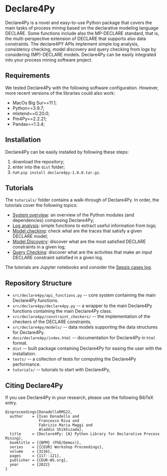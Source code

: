 # Declare4Py

Declare4Py is a novel and easy-to-use Python package that covers the main tasks of process mining based on the 
declarative modeling language DECLARE. Some functions include also the MP-DECLARE standard, that is, the 
multi-perspective extension of DECLARE that supports also data constraints. The declare4PY APIs implement simple log analysis, consistency 
checking, model discovery and query checking from logs by considering (MP)-DECLARE models. Declare4Py can be easily 
integrated into your process mining software project.

## Requirements
We tested Declare4Py with the following software configuration. However, more recent versions of the libraries could also work:
- MacOs Big Sur==11.1;
- Python==3.9.7;
- mlxtend==0.20.0;
- Pm4Py==2.2.21;
- Pandas==1.3.4;

## Installation
Declare4Py can be easily installed by following these steps:
1. download the repository;
2. enter into the `dist` folder;
3. run `pip install declare4py-1.0.0.tar.gz`.

## Tutorials
The `tutorials/` folder contains a walk-through of Declare4Py. In order, the tutorials cover the following topics:

- [System overview](https://github.com/francxx96/declare4py/blob/main/tutorials/system_overview.ipynb): an overview of the Python modules (and dependencies) composing Declare4Py;
- [Log analysis](https://github.com/francxx96/declare4py/blob/main/tutorials/log_analysis.ipynb): simple functions to extract useful information from logs;
- [Model checking](https://github.com/francxx96/declare4py/blob/main/tutorials/conformance_checking.ipynb): check what are the traces that satisfy a given DECLARE model;
- [Model Discovery](https://github.com/francxx96/declare4py/blob/main/tutorials/model_discovery.ipynb): discover what are the most satisfied DECLARE constraints in a given log;
- [Query Checking](https://github.com/francxx96/declare4py/blob/main/tutorials/query_checking.ipynb): discover what are the activities that make an input DECLARE constraint satisfied in a given log.

The tutorials are Jupyter notebooks and consider the [Sepsis cases log](https://data.4tu.nl/articles/dataset/Sepsis_Cases_-_Event_Log/12707639).

## Repository Structure
- `src/declare4py/api_functions.py` -- core system containing the main Declare4Py functions.
- `src/declare4py/declare4py.py` -- a wrapper to the main Declare4Py functions containing the main Declare4Py class.
- `src/declare4py/constraint_checkers/` -- the implementation of the checkers of the DECLARE constraints.
- `src/declare4py/models/` -- data models supporting the data structures for Declare4Py.
- `docs/declare4py/index.html` -- documentation for Declare4Py in `html` format.
- `dist` -- built package containing Declare4Py for easing the user with the installation.
- `tests/` -- a collection of tests for computing the Declare4Py performance.
- `tutorials/` -- tutorials to start with Declare4Py,

## Citing Declare4Py
If you use Declare4Py in your research, please use the following BibTeX entry.

```
@inproceedings{DonadelloRMS22,
  author    = {Ivan Donadello and
               Francesco Riva and
               Fabrizio Maria Maggi and
               Aladdin Shikhizada},
  title     = {Declare4Py: {A} Python Library for Declarative Process Mining},
  booktitle = {{BPM} (PhD/Demos)},
  series    = {{CEUR} Workshop Proceedings},
  volume    = {3216},
  pages     = {117--121},
  publisher = {CEUR-WS.org},
  year      = {2022}
}

```
